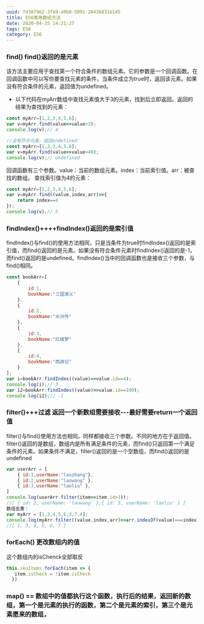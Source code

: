 ```yaml
---
uuid: fd387962-3fb9-a9b8-5091-20436831b145
title: ES6常用数组方法
date: 2020-04-25 14:21:27
tags: ES6
category: ES6
---
```


### find() find()返回的是元素
该方法主要应用于查找第一个符合条件的数组元素。它的参数是一个回调函数。在回调函数中可以写你要查找元素的条件，当条件成立为true时，返回该元素。如果没有符合条件的元素，返回值为undefined。

- 以下代码在myArr数组中查找元素值大于3的元素，找到后立即返回。返回的结果为查找到的元素：
```js
const myArr=[1,2,3,4,5,6];
var v=myArr.find(value=>value>3);
console.log(v);// 4

//没有符合元素，返回undefined:
const myArr=[1,2,3,4,5,6];
var v=myArr.find(value=>value>40);
console.log(v);// undefined
```
回调函数有三个参数。value：当前的数组元素。index：当前索引值。arr：被查找的数组。
查找索引值为4的元素：
```js
const myArr=[1,2,3,4,5,6];
var v=myArr.find((value,index,arr)=>{
    return index==4
});
console.log(v);// 5
```

### findIndex()++++findIndex()返回的是索引值
findIndex()与find()的使用方法相同，只是当条件为true时findIndex()返回的是索引值，而find()返回的是元素。如果没有符合条件元素时findIndex()返回的是-1，而find()返回的是undefined。findIndex()当中的回调函数也是接收三个参数，与find()相同。
```js
const bookArr=[
    {
        id:1,
        bookName:"三国演义"
    },
    {
        id:2,
        bookName:"水浒传"
    },
    {
        id:3,
        bookName:"红楼梦"
    },
    {
        id:4,
        bookName:"西游记"
    }
];
var i=bookArr.findIndex((value)=>value.id==4);
console.log(i);// 3
var i2=bookArr.findIndex((value)=>value.id==100);
console.log(i2);// -1
```

### filter()+++过滤 返回一个新数组需要接收---最好需要return一个返回值
filter()与find()使用方法也相同。同样都接收三个参数。不同的地方在于返回值。filter()返回的是数组，数组内是所有满足条件的元素，而find()只返回第一个满足条件的元素。如果条件不满足，filter()返回的是一个空数组，而find()返回的是undefined
```js
var userArr = [
    { id:1,userName:"laozhang"},
    { id:2,userName:"laowang" },
    { id:3,userName:"laoliu" },
]
console.log(userArr.filter(item=>item.id>1));
//[ { id: 2, userName: 'laowang' },{ id: 3, userName: 'laoliu' } ]
数组去重：
var myArr = [1,3,4,5,6,3,7,4];
console.log(myArr.filter((value,index,arr)=>arr.indexOf(value)===index));
//[ 1, 3, 4, 5, 6, 7 ]

```
### forEach()  更改数组内的值
这个数组内的isChenck全部取反
```js
this.skuItems.forEach(item => {
   item.isCheck = !item.isCheck
  })
```

### map()  == 数组中的值都执行这个函数，执行后的结果，返回新的数组，第一个是元素的执行的函数，第二个是元素的索引，第三个是元素愿来的数组，
